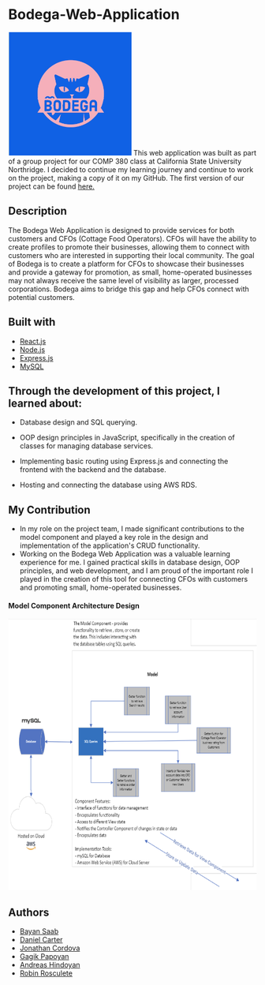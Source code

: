 # Bodega-Web-Application
 <img src="https://github.com/RobinRosculete/Bodega-Web-Application/blob/main/client/src/Images/bodega-cat-logo.jpg?raw=true" width="250" height = "250">
This web application was built as part of a group project for our COMP 380 class at California State University Northridge. I decided to continue my learning journey and continue to work on the project, making a copy of it on my GitHub. The first version of our project can be found <a href="https://github.com/southwatertribe/thebodegateam"> here. </a> 


## Description
The Bodega Web Application is designed to provide services for both customers and CFOs (Cottage Food Operators). CFOs will have the ability to create profiles to promote their businesses, allowing them to connect with customers who are interested in supporting their local community. The goal of Bodega is to create a platform for CFOs to showcase their businesses and provide a gateway for promotion, as small, home-operated businesses may not always receive the same level of visibility as larger, processed corporations. Bodega aims to bridge this gap and help CFOs connect with potential customers.

## Built with

* [React.js](https://reactjs.org/)
* [Node.js](https://nodejs.org/en/)
* [Express.js](https://expressjs.com/)
* [MySQL](https://www.mysql.com/)

## Through the development of this project, I learned about:

* Database design and SQL querying.

* OOP design principles in JavaScript, specifically in the creation of classes for managing database services.

* Implementing basic routing using Express.js and connecting the frontend with the backend and the database.

* Hosting and connecting the database using AWS RDS.

## My Contribution
* In my role on the project team, I made significant contributions to the model component and played a key role in the design and implementation of the application's CRUD functionality.
* Working on the Bodega Web Application was a valuable learning experience for me. I gained practical skills in database design, OOP principles, and web development, and I am proud of the important role I played in the creation of this tool for connecting CFOs with customers and promoting small, home-operated businesses.

#### Model Component Architecture Design

<img src="https://github.com/RobinRosculete/Bodega-Web-Application/blob/main/client/src/Images/arch-design-model.png?raw=true" width="800" height = "550" >

## Authors

* [Bayan Saab](https://github.com/Bayans90)
* [Daniel Carter](https://github.com/southwatertribe)
* [Jonathan Cordova](https://github.com/cordova-jon1618)
* [Gagik Papoyan](https://github.com/Gago-H)
* [Andreas Hindoyan](https://github.com/AndoHopar)
* [Robin Rosculete](https://github.com/RobinRosculete)
